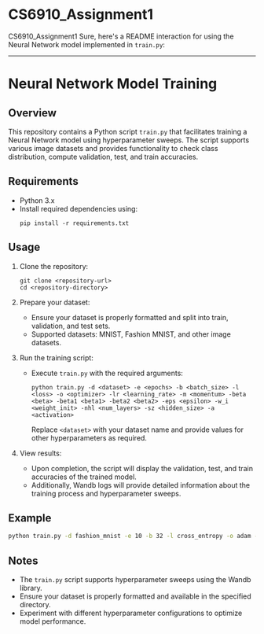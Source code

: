 # CS6910_Assignment1
CS6910_Assignment1
Sure, here's a README interaction for using the Neural Network model implemented in `train.py`:

---

# Neural Network Model Training

## Overview
This repository contains a Python script `train.py` that facilitates training a Neural Network model using hyperparameter sweeps. The script supports various image datasets and provides functionality to check class distribution, compute validation, test, and train accuracies.

## Requirements
- Python 3.x
- Install required dependencies using:
  ```
  pip install -r requirements.txt
  ```

## Usage
1. Clone the repository:
   ```
   git clone <repository-url>
   cd <repository-directory>
   ```

2. Prepare your dataset:
   - Ensure your dataset is properly formatted and split into train, validation, and test sets.
   - Supported datasets: MNIST, Fashion MNIST, and other image datasets.

3. Run the training script:
   - Execute `train.py` with the required arguments:
     ```
     python train.py -d <dataset> -e <epochs> -b <batch_size> -l <loss> -o <optimizer> -lr <learning_rate> -m <momentum> -beta <beta> -beta1 <beta1> -beta2 <beta2> -eps <epsilon> -w_i <weight_init> -nhl <num_layers> -sz <hidden_size> -a <activation>
     ```
     Replace `<dataset>` with your dataset name and provide values for other hyperparameters as required.

4. View results:
   - Upon completion, the script will display the validation, test, and train accuracies of the trained model.
   - Additionally, Wandb logs will provide detailed information about the training process and hyperparameter sweeps.

## Example
```bash
python train.py -d fashion_mnist -e 10 -b 32 -l cross_entropy -o adam -lr 0.001 -m 0.9 -beta 0.999 -beta1 0.9 -beta2 0.999 -eps 1e-8 -w_i xavier -nhl 3 -sz 128 -a relu
```

## Notes
- The `train.py` script supports hyperparameter sweeps using the Wandb library.
- Ensure your dataset is properly formatted and available in the specified directory.
- Experiment with different hyperparameter configurations to optimize model performance.

